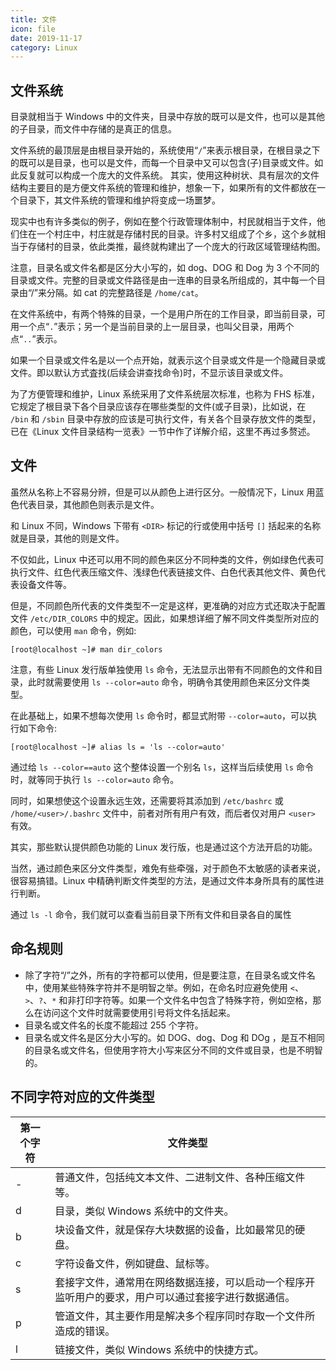 ```yaml
---
title: 文件
icon: file
date: 2019-11-17
category: Linux
---
```


## 文件系统

目录就相当于 Windows 中的文件夹，目录中存放的既可以是文件，也可以是其他的子目录，而文件中存储的是真正的信息。

文件系统的最顶层是由根目录开始的，系统使用“`/`”来表示根目录，在根目录之下的既可以是目录，也可以是文件，而每一个目录中又可以包含(子)目录或文件。如此反复就可以构成一个庞大的文件系统。
其实，使用这种树状、具有层次的文件结构主要目的是方便文件系统的管理和维护，想象一下，如果所有的文件都放在一个目录下，其文件系统的管理和维护将变成一场噩梦。

现实中也有许多类似的例子，例如在整个行政管理体制中，村民就相当于文件，他们住在一个村庄中，村庄就是存储村民的目录。许多村又组成了个乡，这个乡就相当于存储村的目录，依此类推，最终就构建出了一个庞大的行政区域管理结构图。

注意，目录名或文件名都是区分大小写的，如 dog、DOG 和 Dog 为 3 个不同的目录或文件。完整的目录或文件路径是由一连串的目录名所组成的，其中每一个目录由“/”来分隔。如 cat 的完整路径是 `/home/cat`。

在文件系统中，有两个特殊的目录，一个是用户所在的工作目录，即当前目录，可用一个点“`.`”表示；另一个是当前目录的上一层目录，也叫父目录，用两个点“`..`”表示。

如果一个目录或文件名是以一个点开始，就表示这个目录或文件是一个隐藏目录或文件。即以默认方式査找(后续会讲查找命令)时，不显示该目录或文件。

为了方便管理和维护，Linux 系统采用了文件系统层次标准，也称为 FHS 标准，它规定了根目录下各个目录应该存在哪些类型的文件(或子目录)，比如说，在 `/bin` 和 `/sbin` 目录中存放的应该是可执行文件，有关各个目录存放文件的类型，已在《Linux 文件目录结构一览表》一节中作了详解介绍，这里不再过多赘述。

## 文件

虽然从名称上不容易分辨，但是可以从颜色上进行区分。一般情况下，Linux 用蓝色代表目录，其他颜色则表示是文件。

和 Linux 不同，Windows 下带有 `<DIR>` 标记的行或使用中括号 `[]` 括起来的名称就是目录，其他的则是文件。

不仅如此，Linux 中还可以用不同的颜色来区分不同种类的文件，例如绿色代表可执行文件、红色代表压缩文件、浅绿色代表链接文件、白色代表其他文件、黄色代表设备文件等。

但是，不同颜色所代表的文件类型不一定是这样，更准确的对应方式还取决于配置文件 `/etc/DIR_COLORS` 中的规定。因此，如果想详细了解不同文件类型所对应的颜色，可以使用 `man` 命令，例如:

```shell-session
[root@localhost ~]# man dir_colors
```

注意，有些 Linux 发行版单独使用 `ls` 命令，无法显示出带有不同颜色的文件和目录，此时就需要使用 `ls --color=auto` 命令，明确令其使用颜色来区分文件类型。

在此基础上，如果不想每次使用 `ls` 命令时，都显式附带 `--color=auto`，可以执行如下命令:

```shell-session
[root@localhost ~]# alias ls = 'ls --color=auto'
```

通过给 `ls --color==auto` 这个整体设置一个别名 `ls`，这样当后续使用 `ls` 命令时，就等同于执行 `ls --color=auto` 命令。

同时，如果想使这个设置永远生效，还需要将其添加到 `/etc/bashrc` 或 `/home/<user>/.bashrc` 文件中，前者对所有用户有效，而后者仅对用户 `<user>` 有效。

其实，那些默认提供颜色功能的 Linux 发行版，也是通过这个方法开启的功能。

当然，通过颜色来区分文件类型，难免有些牵强，对于颜色不太敏感的读者来说，很容易搞错。Linux 中精确判断文件类型的方法，是通过文件本身所具有的属性进行判断。

通过 `ls -l` 命令，我们就可以查看当前目录下所有文件和目录各自的属性

## 命名规则

- 除了字符“/”之外，所有的字符都可以使用，但是要注意，在目录名或文件名中，使用某些特殊字符并不是明智之举。例如，在命名时应避免使用 `<`、`>`、`?`、`*` 和非打印字符等。如果一个文件名中包含了特殊字符，例如空格，那么在访问这个文件时就需要使用引号将文件名括起来。
- 目录名或文件名的长度不能超过 255 个字符。
- 目录名或文件名是区分大小写的。如 DOG、dog、Dog 和 DOg ，是互不相同的目录名或文件名，但使用字符大小写来区分不同的文件或目录，也是不明智的。

## 不同字符对应的文件类型

| 第一个字符 | 文件类型                                                                                             |
| ---------- | ---------------------------------------------------------------------------------------------------- |
| -          | 普通文件，包括纯文本文件、二进制文件、各种压缩文件等。                                               |
| d          | 目录，类似 Windows 系统中的文件夹。                                                                  |
| b          | 块设备文件，就是保存大块数据的设备，比如最常见的硬盘。                                               |
| c          | 字符设备文件，例如键盘、鼠标等。                                                                     |
| s          | 套接字文件，通常用在网络数据连接，可以启动一个程序开监听用户的要求，用户可以通过套接字进行数据通信。 |
| p          | 管道文件，其主要作用是解决多个程序同时存取一个文件所造成的错误。                                     |
| l          | 链接文件，类似 Windows 系统中的快捷方式。                                                            |
